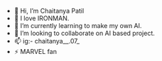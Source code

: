 - 👋 Hi, I’m Chaitanya Patil
- 👀 I love IRONMAN.
- 🌱 I’m currently learning to make my own AI.
- 💞️ I’m looking to collaborate on AI based project.
- 📫 ig:- chaitanya__.07_
- ⚡ MARVEL fan

<!---
Chaitanya0705/Chaitanya0705 is a ✨ special ✨ repository because its `README.md` (this file) appears on your GitHub profile.
You can click the Preview link to take a look at your changes.
--->
